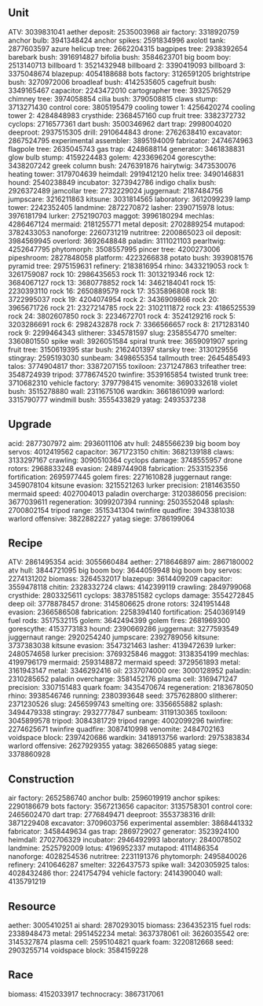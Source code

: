 ## Unit
ATV: 3039831041
aether deposit: 2535003968
air factory: 3318920759
anchor bulb: 3941348424
anchor spikes: 2591834996
axolotl tank: 2877603597
azure helicup tree: 2662204315
bagpipes tree: 2938392654
barebark bush: 3916914827
bifolia bush: 3584623701
big boom boy: 2513140713
billboard 1: 3521432948
billboard 2: 3390419093
billboard 3: 3375048674
blazepup: 4054188688
bots factory: 3126591205
brightstripe bush: 3270972006
broadleaf bush: 4142535605
cagefruit bush: 3349165467
capacitor: 2243472010
cartographer tree: 3932576529
chimney tree: 3974058854
cilia bush: 3790508815
claws stump: 3713271430
control core: 3805195479
cooling tower 1: 4256420274
cooling tower 2: 4284848983
crysthide: 2368457160
cup fruit tree: 3382372732
cyclops: 2716577361
dart bush: 3500346962
dart trap: 2998004020
deeproot: 2937515305
drill: 2910644843
drone: 2762638410
excavator: 2867524795
experimental assembler: 3895194009
fabricator: 2474674963
flagpole tree: 2635045743
gas trap: 4248688114
generator: 3461838831
glow bulb stump: 4159224483
golem: 4233696204
gorescythe: 3438207242
greek column bush: 2476391876
hairytwig: 3473530076
heating tower: 3179704639
heimdall: 2919412120
helix tree: 3490146831
hound: 2540238849
incubator: 3273942786
indigo chalix bush: 2926372489
jamcollar tree: 2732229024
juggernaut: 2187484756
jumpscare: 3216211863
kitsune: 3031814565
laboratory: 3612099239
lamp tower: 2242352405
landmine: 2872270872
lasher: 2390715978
lotus: 3976181794
lurker: 2752190703
maggot: 3996180294
mechlas: 4286467124
mermaid: 2181255771
metal deposit: 2702889254
mutapod: 3782433053
nanoforge: 2260731219
nutritree: 2200865023
oil deposit: 3984569945
overlord: 3692648848
paladin: 3111021103
pearltwig: 4252647795
phytomorph: 3508557995
pincer tree: 4200273006
pipeshroom: 2827848058
platform: 4223266838
potato bush: 3939081576
pyramid tree: 2975159631
refinery: 2183816954
rhino: 3433219053
rock 1: 3261759087
rock 10: 2986435653
rock 11: 3013219346
rock 12: 3684067127
rock 13: 3680778852
rock 14: 3462184041
rock 15: 2230393110
rock 16: 2650889579
rock 17: 3535896808
rock 18: 3722995037
rock 19: 4204074954
rock 2: 3436909866
rock 20: 3965671726
rock 21: 2327214785
rock 22: 3102111872
rock 23: 4186525539
rock 24: 3802607850
rock 3: 2234672701
rock 4: 3524129216
rock 5: 3203286691
rock 6: 2982432878
rock 7: 3366566657
rock 8: 2171283140
rock 9: 2299464343
slitherer: 3345781597
slug: 2358554770
smelter: 3360801550
spike wall: 3926051584
spiral trunk tree: 3659091907
spring fruit tree: 3150619395
star bush: 2162401397
starsky tree: 3130129556
stingray: 2595193030
sunbeam: 3498655354
tallmouth tree: 2645485493
talos: 3774904817
thor: 3387207155
toxiloon: 2371247863
trifeather tree: 3548724939
tripod: 3778674520
twinfire: 3539165854
twisted trunk tree: 3710682310
vehicle factory: 3797798415
venomite: 3690332618
violet bush: 3515278880
wall: 2311675106
wardkin: 3661861099
warlord: 3315790777
windmill bush: 3555433829
yatag: 2493537238


## Upgrade
acid: 2877307972
aim: 2936011106
atv hull: 2485566239
big boom boy servos: 4012419562
capacitor: 3671723150
chitin: 3682139188
claws: 3133297167
crawling: 3090510364
cyclops damage: 3748555957
drone rotors: 2968833248
evasion: 2489744908
fabrication: 2533152356
fortification: 2695977445
golem fires: 2271610828
juggernaut range: 3459078104
kitsune evasion: 3215521263
lurker precision: 2181463550
mermaid speed: 4027004013
paladin overcharge: 3120386056
precision: 3677039611
regeneration: 3099207394
running: 2503552048
splash: 2700802154
tripod range: 3515341304
twinfire quadfire: 3943381038
warlord offensive: 3822882227
yatag siege: 3786199064


## Recipe
ATV: 2861495354
acid: 3055660484
aether: 2718646897
aim: 2867180002
atv hull: 3844721095
big boom boy: 3644059948
big boom boy servos: 2274131202
biomass: 3264532017
blazepup: 3614409209
capacitor: 3559478118
chitin: 2328332724
claws: 4142399119
crawling: 2849799068
crysthide: 2803325611
cyclops: 3837851582
cyclops damage: 3554272845
deep oil: 3778878457
drone: 3145806625
drone rotors: 3241951448
evasion: 2366586508
fabrication: 2258394140
fortification: 2540369149
fuel rods: 3517532115
golem: 3642494399
golem fires: 2681969300
gorescythe: 4153773183
hound: 2390669286
juggernaut: 3277593549
juggernaut range: 2920254240
jumpscare: 2392789056
kitsune: 3737383038
kitsune evasion: 3547321463
lasher: 4139472639
lurker: 2480574658
lurker precision: 3769325846
maggot: 3138354199
mechlas: 4199796179
mermaid: 2593148872
mermaid speed: 3729561893
metal: 3161943147
metal: 3346292416
oil: 2337074000
ore: 3000128952
paladin: 2310285652
paladin overcharge: 3581452176
plasma cell: 3169471247
precision: 3307151483
quark foam: 3435470674
regeneration: 2183678050
rhino: 3938546746
running: 2380393648
seed: 3757628800
slitherer: 2371230526
slug: 2456599743
smelting ore: 3356655882
splash: 3494479338
stingray: 2932777847
sunbeam: 3119130365
toxiloon: 3045899578
tripod: 3084381729
tripod range: 4002099296
twinfire: 2274625671
twinfire quadfire: 3087410998
venomite: 2484702163
voidspace block: 2397420686
wardkin: 3418913756
warlord: 2975383834
warlord offensive: 2627929355
yatag: 3826650885
yatag siege: 3378860928


## Construction
air factory: 2652586740
anchor bulb: 2596019919
anchor spikes: 2290186679
bots factory: 3567213656
capacitor: 3135758301
control core: 2465602470
dart trap: 2776849471
deeproot: 3553738316
drill: 3871229408
excavator: 3709603756
experimental assembler: 3868441332
fabricator: 3458449634
gas trap: 2869729027
generator: 3523924100
heimdall: 2702706329
incubator: 2946492993
laboratory: 2840078502
landmine: 2525792009
lotus: 4196952337
mutapod: 4111486354
nanoforge: 4028254536
nutritree: 2231191376
phytomorph: 2495840026
refinery: 2410646287
smelter: 3226437573
spike wall: 3420305925
talos: 4028432486
thor: 2241754794
vehicle factory: 2414390040
wall: 4135791219


## Resource
aether: 3005410251
ai shard: 2870293015
biomass: 2364352315
fuel rods: 2338948473
metal: 2951452234
metal: 3637378061
oil: 3626035542
ore: 3145327874
plasma cell: 2595104821
quark foam: 3220812668
seed: 2903255714
voidspace block: 3584159228


## Race
biomass: 4152033917
technocracy: 3867317061


